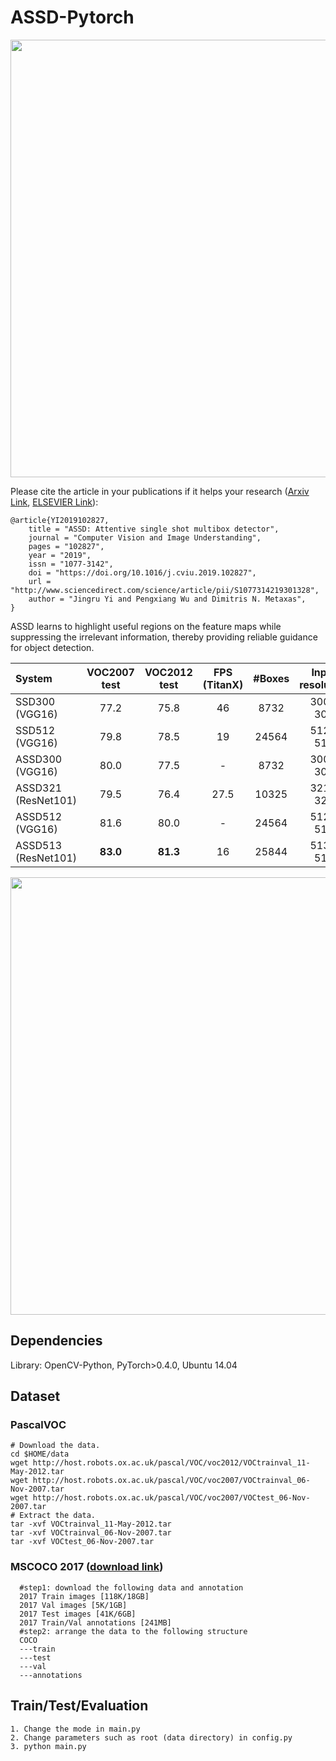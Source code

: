 # ASSD-Pytorch
<p align="center">
	<img src="imgs/fig2.png", width="700">
</p>

Please cite the article in your publications if it helps your research ([Arxiv Link](https://arxiv.org/pdf/1909.12456.pdf), [ELSEVIER Link](https://www.sciencedirect.com/science/article/pii/S1077314219301328?via%3Dihub)):

	@article{YI2019102827,
        title = "ASSD: Attentive single shot multibox detector",
        journal = "Computer Vision and Image Understanding",
        pages = "102827",
        year = "2019",
        issn = "1077-3142",
        doi = "https://doi.org/10.1016/j.cviu.2019.102827",
        url = "http://www.sciencedirect.com/science/article/pii/S1077314219301328",
        author = "Jingru Yi and Pengxiang Wu and Dimitris N. Metaxas",
    }

ASSD learns to highlight useful regions on the feature maps while suppressing the irrelevant information, thereby providing reliable guidance for object detection.



| System | VOC2007 test |VOC2012 test | **FPS** (TitanX) | #Boxes | Input resolution
|:-------|:-----:|:-----:|:-------:|:-------:|:-------:|
| SSD300 (VGG16) | 77.2 | 75.8 | 46 | 8732 | 300 x 300 |
| SSD512 (VGG16) | 79.8 | 78.5 | 19 | 24564 | 512 x 512 |
| ASSD300 (VGG16) | 80.0 | 77.5 | - | 8732 | 300 x 300 |
| ASSD321 (ResNet101) | 79.5 | 76.4 | 27.5 | 10325 | 321 x 321 |
| ASSD512 (VGG16) | 81.6 | 80.0| -  | 24564 | 512 x 512 |
| ASSD513 (ResNet101) | **83.0** | **81.3** | 16 | 25844 | 513 x 513 |



<p align="center">
	<img src="imgs/graphic.png", width="700">
</p>

## Dependencies
Library: OpenCV-Python, PyTorch>0.4.0, Ubuntu 14.04

## Dataset
### PascalVOC
  ```Shell
  # Download the data.
  cd $HOME/data
  wget http://host.robots.ox.ac.uk/pascal/VOC/voc2012/VOCtrainval_11-May-2012.tar
  wget http://host.robots.ox.ac.uk/pascal/VOC/voc2007/VOCtrainval_06-Nov-2007.tar
  wget http://host.robots.ox.ac.uk/pascal/VOC/voc2007/VOCtest_06-Nov-2007.tar
  # Extract the data.
  tar -xvf VOCtrainval_11-May-2012.tar
  tar -xvf VOCtrainval_06-Nov-2007.tar
  tar -xvf VOCtest_06-Nov-2007.tar
  ```
### MSCOCO 2017 ([download link](http://cocodataset.org/#download))
  ```Shell
	#step1: download the following data and annotation
	2017 Train images [118K/18GB]
	2017 Val images [5K/1GB]
	2017 Test images [41K/6GB]
	2017 Train/Val annotations [241MB]
	#step2: arrange the data to the following structure
	COCO
 	---train
	---test
	---val
	---annotations
  ```


## Train/Test/Evaluation
```Shell
1. Change the mode in main.py
2. Change parameters such as root (data directory) in config.py
3. python main.py
```
